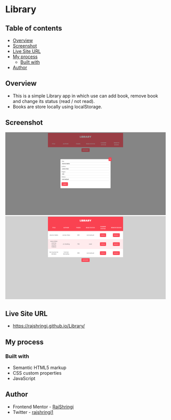 # Library

## Table of contents

- [Overview](#overview)
- [Screenshot](#screenshot)
- [Live Site URL](#live-site-url)
- [My process](#my-process)
  - [Built with](#built-with)
- [Author](#author)

## Overview

- This is a simple Library app in which use can add book, remove book and change its status (read / not read).
- Books are store locally using localStorage.

## Screenshot

<img src="Images/Screenshot 2021-09-09 at 00-14-36 Document.png">
<img src = "Images/Screenshot 2021-09-09 at 00-19-31 Document.png">

## Live Site URL

- https://rajshringi.github.io/Library/

## My process

### Built with

- Semantic HTML5 markup
- CSS custom properties
- JavaScript

## Author

- Frontend Mentor - [RajShringi](https://www.frontendmentor.io/profile/RajShringi)
- Twitter - [rajshringi1](https://twitter.com/RajShringi1)
